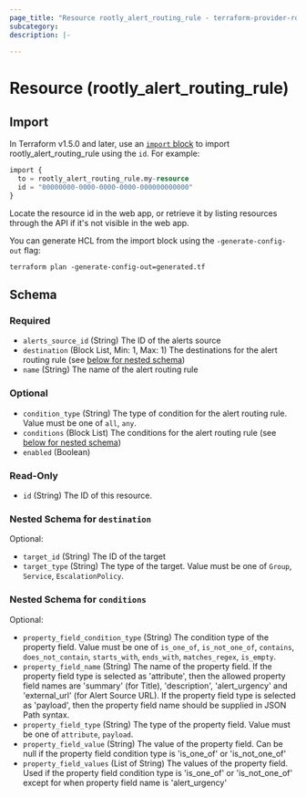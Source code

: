 ```yaml
---
page_title: "Resource rootly_alert_routing_rule - terraform-provider-rootly"
subcategory:
description: |-
    
---
```


# Resource (rootly_alert_routing_rule)





## Import

In Terraform v1.5.0 and later, use an [`import` block](https://developer.hashicorp.com/terraform/language/import) to import rootly_alert_routing_rule using the `id`. For example:

```terraform
import {
  to = rootly_alert_routing_rule.my-resource
  id = "00000000-0000-0000-0000-000000000000"
}
```

Locate the resource id in the web app, or retrieve it by listing resources through the API if it's not visible in the web app.

You can generate HCL from the import block using the `-generate-config-out` flag:

```console
terraform plan -generate-config-out=generated.tf
```

<!-- schema generated by tfplugindocs -->
## Schema

### Required

- `alerts_source_id` (String) The ID of the alerts source
- `destination` (Block List, Min: 1, Max: 1) The destinations for the alert routing rule (see [below for nested schema](#nestedblock--destination))
- `name` (String) The name of the alert routing rule

### Optional

- `condition_type` (String) The type of condition for the alert routing rule. Value must be one of `all`, `any`.
- `conditions` (Block List) The conditions for the alert routing rule (see [below for nested schema](#nestedblock--conditions))
- `enabled` (Boolean)

### Read-Only

- `id` (String) The ID of this resource.

<a id="nestedblock--destination"></a>
### Nested Schema for `destination`

Optional:

- `target_id` (String) The ID of the target
- `target_type` (String) The type of the target. Value must be one of `Group`, `Service`, `EscalationPolicy`.


<a id="nestedblock--conditions"></a>
### Nested Schema for `conditions`

Optional:

- `property_field_condition_type` (String) The condition type of the property field. Value must be one of `is_one_of`, `is_not_one_of`, `contains`, `does_not_contain`, `starts_with`, `ends_with`, `matches_regex`, `is_empty`.
- `property_field_name` (String) The name of the property field. If the property field type is selected as 'attribute', then the allowed property field names are 'summary' (for Title), 'description', 'alert_urgency' and 'external_url' (for Alert Source URL). If the property field type is selected as 'payload', then the property field name should be supplied in JSON Path syntax.
- `property_field_type` (String) The type of the property field. Value must be one of `attribute`, `payload`.
- `property_field_value` (String) The value of the property field. Can be null if the property field condition type is 'is_one_of' or 'is_not_one_of'
- `property_field_values` (List of String) The values of the property field. Used if the property field condition type is 'is_one_of' or 'is_not_one_of' except for when property field name is 'alert_urgency'
